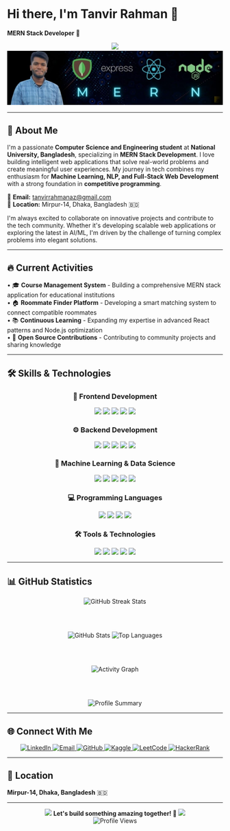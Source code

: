 # Hi there, I'm Tanvir Rahman 👋
**MERN Stack Developer** 🚀

<!-- Animated text  -->
<div align="center">
  <img src="https://readme-typing-svg.demolab.com?font=Fira+Code&weight=500&size=22&pause=1000&color=F7A80D&center=true&vCenter=true&width=600&lines=Welcome+to+my+GitHub+profile!;MERN+Stack+Developer;Building+amazing+web+applications!;Always+learning+and+coding!">
</div>   

<img src="https://github.com/tanvirrahmanaz/tanvirrahmanaz/blob/main/0eac1c9f-ce95-4a6f-bca9-d5125bc4b5ca.jpeg">

---
  
## 🚀 About Me

I'm a passionate **Computer Science and Engineering student** at **National University, Bangladesh**, specializing in **MERN Stack Development**. I love building intelligent web applications that solve real-world problems and create meaningful user experiences. My journey in tech combines my enthusiasm for **Machine Learning, NLP, and Full-Stack Web Development** with a strong foundation in **competitive programming**.

📧 **Email:** tanvirrahmanaz@gmail.com  
📍 **Location:** Mirpur-14, Dhaka, Bangladesh 🇧🇩

I'm always excited to collaborate on innovative projects and contribute to the tech community. Whether it's developing scalable web applications or exploring the latest in AI/ML, I'm driven by the challenge of turning complex problems into elegant solutions.

---

## 🔥 Current Activities

• 🎓 **Course Management System** - Building a comprehensive MERN stack application for educational institutions  
• 🏠 **Roommate Finder Platform** - Developing a smart matching system to connect compatible roommates  
• 📚 **Continuous Learning** - Expanding my expertise in advanced React patterns and Node.js optimization  
• 🤝 **Open Source Contributions** - Contributing to community projects and sharing knowledge

---

## 🛠️ Skills & Technologies

<div align="center">

### **🎨 Frontend Development**
<p>
<img src="https://img.shields.io/badge/React-20232A?style=for-the-badge&logo=react&logoColor=61DAFB&border-radius=50px">
<img src="https://img.shields.io/badge/JavaScript-F7DF1E?style=for-the-badge&logo=javascript&logoColor=black&border-radius=50px">
<img src="https://img.shields.io/badge/HTML5-E34F26?style=for-the-badge&logo=html5&logoColor=white&border-radius=50px">
<img src="https://img.shields.io/badge/CSS3-1572B6?style=for-the-badge&logo=css3&logoColor=white&border-radius=50px">
<img src="https://img.shields.io/badge/Tailwind_CSS-38B2AC?style=for-the-badge&logo=tailwind-css&logoColor=white&border-radius=50px">
</p>

### **⚙️ Backend Development**
<p>
<img src="https://img.shields.io/badge/Node.js-43853D?style=for-the-badge&logo=node.js&logoColor=white&border-radius=50px">
<img src="https://img.shields.io/badge/Express.js-404D59?style=for-the-badge&logo=express&logoColor=white&border-radius=50px">
<img src="https://img.shields.io/badge/MongoDB-4EA94B?style=for-the-badge&logo=mongodb&logoColor=white&border-radius=50px">
<img src="https://img.shields.io/badge/Python-3776AB?style=for-the-badge&logo=python&logoColor=white&border-radius=50px">
<img src="https://img.shields.io/badge/Django-092E20?style=for-the-badge&logo=django&logoColor=white&border-radius=50px">
</p>

### **🤖 Machine Learning & Data Science**
<p>
<img src="https://img.shields.io/badge/TensorFlow-FF6F00?style=for-the-badge&logo=tensorflow&logoColor=white&border-radius=50px">
<img src="https://img.shields.io/badge/PyTorch-EE4C2C?style=for-the-badge&logo=pytorch&logoColor=white&border-radius=50px">
<img src="https://img.shields.io/badge/scikit--learn-F7931E?style=for-the-badge&logo=scikit-learn&logoColor=white&border-radius=50px">
<img src="https://img.shields.io/badge/pandas-150458?style=for-the-badge&logo=pandas&logoColor=white&border-radius=50px">
<img src="https://img.shields.io/badge/numpy-013243?style=for-the-badge&logo=numpy&logoColor=white&border-radius=50px">
</p>

### **💻 Programming Languages**
<p>
<img src="https://img.shields.io/badge/C-00599C?style=for-the-badge&logo=c&logoColor=white&border-radius=50px">
<img src="https://img.shields.io/badge/C++-00599C?style=for-the-badge&logo=c%2B%2B&logoColor=white&border-radius=50px">
<img src="https://img.shields.io/badge/Python-3776AB?style=for-the-badge&logo=python&logoColor=white&border-radius=50px">
<img src="https://img.shields.io/badge/JavaScript-F7DF1E?style=for-the-badge&logo=javascript&logoColor=black&border-radius=50px">
</p>

### **🛠️ Tools & Technologies**
<p>
<img src="https://img.shields.io/badge/Git-F05032?style=for-the-badge&logo=git&logoColor=white&border-radius=50px">
<img src="https://img.shields.io/badge/Docker-2496ED?style=for-the-badge&logo=docker&logoColor=white&border-radius=50px">
<img src="https://img.shields.io/badge/Linux-FCC624?style=for-the-badge&logo=linux&logoColor=black&border-radius=50px">
<img src="https://img.shields.io/badge/VS_Code-007ACC?style=for-the-badge&logo=visual-studio-code&logoColor=white&border-radius=50px">
<img src="https://img.shields.io/badge/Postman-FF6C37?style=for-the-badge&logo=postman&logoColor=white&border-radius=50px">
</p>

</div>

---

## 📊 GitHub Statistics

<div align="center">
  
  <!-- GitHub Streak Stats -->
  <img src="https://github-readme-streak-stats-pi-azure.vercel.app?user=tanvirrahmanaz&theme=radical&hide_border=true&border_radius=20" alt="GitHub Streak Stats" />

  <br><br>
  
  <!-- GitHub Stats and Top Languages side by side -->
  <img src="https://github-readme-stats.vercel.app/api?username=tanvirrahmanaz&show_icons=true&theme=radical&hide_border=true&border_radius=20&count_private=true" alt="GitHub Stats" width="48%" />
  <img src="https://github-readme-stats.vercel.app/api/top-langs?username=tanvirrahmanaz&layout=compact&theme=radical&hide_border=true&border_radius=20" alt="Top Languages" width="48%" />

  <br><br>
  
  <!-- Activity Graph -->
  <img src="https://github-readme-activity-graph.vercel.app/graph?username=tanvirrahmanaz&theme=radical&hide_border=true&border_radius=20" alt="Activity Graph" />

  <br><br>
  
  <!-- Profile Summary -->
  <img src="https://github-profile-summary-cards.vercel.app/api/cards/profile-details?username=tanvirrahmanaz&theme=radical&border_radius=20" alt="Profile Summary" />

</div>

---

## 🌐 Connect With Me

<div align="center">
  <a href="https://linkedin.com/in/tanvirrahmanaz" target="_blank">
    <img src="https://img.shields.io/badge/LinkedIn-0077B5?style=for-the-badge&logo=linkedin&logoColor=white&border-radius=20px" alt="LinkedIn" />
  </a>
  <a href="mailto:tanvirrahmanaz@gmail.com" target="_blank">
    <img src="https://img.shields.io/badge/Gmail-D14836?style=for-the-badge&logo=gmail&logoColor=white&border-radius=20px" alt="Email" />
  </a>
  <a href="https://github.com/tanvirrahmanaz" target="_blank">
    <img src="https://img.shields.io/badge/GitHub-100000?style=for-the-badge&logo=github&logoColor=white&border-radius=20px" alt="GitHub" />
  </a>
  <a href="https://kaggle.com/tanvirrahmanaz" target="_blank">
    <img src="https://img.shields.io/badge/Kaggle-20BEFF?style=for-the-badge&logo=kaggle&logoColor=white&border-radius=20px" alt="Kaggle" />
  </a>
  <a href="https://www.leetcode.com/tanvirrahmanaz" target="_blank">
    <img src="https://img.shields.io/badge/LeetCode-FFA116?style=for-the-badge&logo=leetcode&logoColor=black&border-radius=20px" alt="LeetCode" />
  </a>
  <a href="https://www.hackerrank.com/tanvirrahmanaz" target="_blank">
    <img src="https://img.shields.io/badge/HackerRank-2EC866?style=for-the-badge&logo=hackerrank&logoColor=white&border-radius=20px" alt="HackerRank" />
  </a>
</div>

---

## 📍 Location
**Mirpur-14, Dhaka, Bangladesh** 🇧🇩

---

<div align="center">
  <img src="https://media.giphy.com/media/jpVnC65DmYeyRL4LHS/giphy.gif" width="50">
  <strong>Let's build something amazing together! 🚀</strong>
  <img src="https://media.giphy.com/media/jpVnC65DmYeyRL4LHS/giphy.gif" width="50">
</div>

<div align="center">
  <img src="https://komarev.com/ghpvc/?username=tanvirrahmanaz&label=Profile%20views&color=0e75b6&style=for-the-badge" alt="Profile Views" />
</div>

